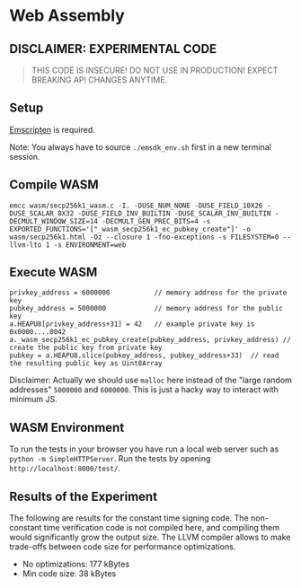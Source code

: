 # Web Assembly 

## DISCLAIMER: EXPERIMENTAL CODE
> THIS CODE IS INSECURE! DO NOT USE IN PRODUCTION!
> EXPECT BREAKING API CHANGES ANYTIME.

## Setup
[Emscripten](https://emscripten.org/docs/getting_started/downloads.html) is required. 

Note: You always have to source `./emsdk_env.sh` first in a new terminal session.

## Compile WASM
```
emcc wasm/secp256k1_wasm.c -I. -DUSE_NUM_NONE -DUSE_FIELD_10X26 -DUSE_SCALAR_8X32 -DUSE_FIELD_INV_BUILTIN -DUSE_SCALAR_INV_BUILTIN -DECMULT_WINDOW_SIZE=14 -DECMULT_GEN_PREC_BITS=4 -s EXPORTED_FUNCTIONS='["_wasm_secp256k1_ec_pubkey_create"]' -o wasm/secp256k1.html -Oz --closure 1 -fno-exceptions -s FILESYSTEM=0 --llvm-lto 1 -s ENVIRONMENT=web
```

## Execute WASM
```
privkey_address = 6000000			// memory address for the private key
pubkey_address = 5000000			// memory address for the public key
a.HEAPU8[privkey_address+31] = 42	// example private key is 0x0000....0042
a._wasm_secp256k1_ec_pubkey_create(pubkey_address, privkey_address) // create the public key from private key 
pubkey = a.HEAPU8.slice(pubkey_address, pubkey_address+33)	// read the resulting public key as Uint8Array
```
Disclaimer: Actually we should use `malloc` here instead of the "large random addresses" `5000000` and `6000000`. This is just a hacky way to interact with minimum JS.

## WASM Environment 
To run the tests in your browser you have run a local web server such as `python -m SimpleHTTPServer`.
Run the tests by opening `http://localhost:8000/test/`.

## Results of the Experiment 
The following are results for the constant time signing code. The non-constant time verification code is not compiled here, and compiling them would significantly grow the output size. The LLVM compiler allows to make trade-offs between code size for performance optimizations.

- No optimizations: 177 kBytes 
- Min code size: 38 kBytes

